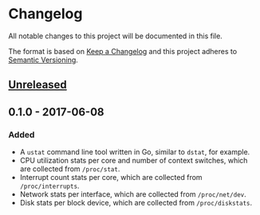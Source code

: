 # Changelog

All notable changes to this project will be documented in this file.

The format is based on [Keep a Changelog](http://keepachangelog.com/) and this project adheres to [Semantic Versioning](http://semver.org/).

## [Unreleased]

## 0.1.0 - 2017-06-08
### Added
- A `ustat` command line tool written in Go, similar to `dstat`, for example.
- CPU utilization stats per core and number of context switches, which are collected from `/proc/stat`.
- Interrupt count stats per core, which are collected from `/proc/interrupts`.
- Network stats per interface, which are collected from `/proc/net/dev`.
- Disk stats per block device, which are collected from `/proc/diskstats`.

[Unreleased]: https://github.com/penberg/ustat/compare/v0.1.0...HEAD
